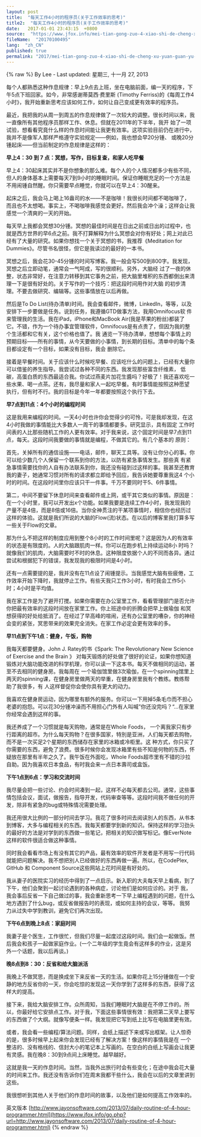 ```yaml
---
layout: post
title:  "每天工作4小时的程序员(关于工作效率的思考)"
title2:  "每天工作4小时的程序员(关于工作效率的思考)"
date:   2017-01-01 23:43:15  +0800
source:  "https://www.jfox.info/mei-tian-gong-zuo-4-xiao-shi-de-cheng-xu-yuan-guan-yu-gong-zuo-xiao-lv-de-si-kao.html"
fileName:  "20170100495"
lang:  "zh_CN"
published: true
permalink: "2017/mei-tian-gong-zuo-4-xiao-shi-de-cheng-xu-yuan-guan-yu-gong-zuo-xiao-lv-de-si-kao.html"
---
```

{% raw %}
By Lee - Last updated: 星期三, 十一月 27, 2013

每个人都熟悉这种作息规律：早上9点去上班，坐在电脑前面，编一天的程序，下午5点下班回家。如今，非常感谢蒂莫西·费里斯 (Timothy Ferriss)的《每周工作4小时》，我开始重新思考应该如何工作，如何让自己变成更有效率的程序员。

最近，我把我的从周一到周五的作息规律做了一次较大的调整。很长时间以来，我一直像所有其他程序员那样工作、休息。但就在2011年的下半年，我开 始了一项试验，想看看究竟什么样的作息时间能让我更有效率。这项实验目前仍在进行中，我并不是像军人那样严格遵守实验规定——例如，我也想会早20分锺、 或晚20分锺起床——但当前制定的作息规律是这样的：

**早上4：30 到 7 点：冥想，写作，目标复查，和家人吃早餐**

早上4：30起床其实并不是你想象的那么难。每个人的个人情况都多少有些不同，但人的身体基本上需要每天7到9小时的睡眠时间。保证你睡眠充足的一个方法是不用闹锺自然醒。你只需要早点睡觉，你就可以在早上4：30醒来。

起床之后，我会马上喝上16盎司的水——不是咖啡！我很长时间都不喝咖啡了，而且也不太想喝。事实上，不喝咖啡我感觉会更好。然后我会冲个澡；这样会让我感觉一个清爽的一天的开始。

每天早上我都会冥想30分锺。冥想的最佳时间是在日出之前或日出的过程中，也就是西方世界的早6点之前。我不打算解释为什么冥想会对你有好处；网上对此已经有了大量的研究。如果你想找一个关于冥想的书，我推荐《Meditation for Dummies》。尽管书名很怪，但它是我读过的最好的一本书。

冥想之后，我会花30-45分锺的时间写博客。我一般会写500到800字。我发现，冥想之后立即动笔，通常会一气呵成，写的很顺利。另外，大脑经 过了一夜的休整，状态非常好，在注意力转移到其它事务之前，把大脑里堆积的东西都倒出来清理一下是很有好处的。关于写作的一个技巧：把这段时间用作对大脑 的初步清理。不要去做研究、编辑等。这些事情放在以后再做。

然后是To Do List(待办清单)时间。我会查看邮件，微博，LinkedIn，等等，以及安排下一步要做是任务。说到任务，我遵循GTD做事方法，我用Omnifocus软 件来管理我的生活。我在iPad，iPhone和MacBook Air(我是苹果的粉丝)都装了它。不错，作为一个待办事宜管理软件，Omnifocus是有点贵了，但因为我的整个生活都和它有关，这个价格也值了。我 通览一下待办清单，想想每个事情上的预期目标——所有的事情，从今天要做的小事情，到长期的目标。清单中的每个条目都设定有一个目标，如果没有目标，我会 删除它。

接着是早餐时间。关于应该什么时候吃早餐、应该吃什么的问题上，已经有大量你可以借鉴的养生指导。我尝试过各种不同的东西。我发现那些富含纤维素， 低碳，高蛋白质的东西最适合我。你试过燕麦片加花生醬吗？好极了！我还喜欢吃一些水果、喝一点茶。还有，我尽量和家人一起吃早餐。有时事情能按照这种愿望 执行，但有时不行。我的目标是今年一年都要按照这个执行下去。

**早7点到11点：4个小时的编程时间**

这是我用来编程的时间。一天4小时也许你会觉得少的可怜，可是我却发现，在这4小时我做的事情能比大多数人一周干的事情都要多。研究显示，具有固定 工作时间表的人比那些随机工作的人更有效率。对于我来说，这个固定时间是早7点到11点，每天。这段时间我要做的事情就是编程，不做其它的。有几个基本的 原则：

首先，关掉所有的通信设施——电话，邮件，聊天工具等。没有让你分心的事。你可以给少数几个人保留一个联系到你的方法，以防有紧急事情发生。那些真 有紧急事情需要找你的人自有办法联系到你，我还没有碰到过这样的事。我甚至还教育我的妻子，她通常习惯对所有的请求都立即给予回应，我告诉她要尊重我这4 个小时的时间。在这段时间里你应该只干一件事。千万不要同时干5、6件事情。

第二，中间不要留下休息时间来查看邮件或上网，或干其它类似的事情。原因是：在一个小时里，我可以开发出x个功能。如果我要是连续工作4小时，我发现我的产量不是4倍，而是8倍或16倍。当你全神贯注的干某项事情时，相信你也经历过这样的体验。这就是我们所说的大脑的Flow(流)状态。在以后的博客里我打算多写一些关于Flow的文章。

那为什么不把这样的制度应用到整个8小时的工作时间里呢？这是因为人的有效率的状态是有限度的。人的大脑跟肌肉一样。你可以在跑步机上持续运动8小 时吗？就像我们的肌肉，大脑需要时不时的休息。这种限度依据个人的不同而各异。通过尝试和根据犯下的错误，我发现我的极限时间是4小时。

还有一点需要提的是，我并没有在11点设了闹锺提示。当我感觉大脑有些疲倦，工作效率开始下降时，我就停止工作。有些天我只工作3小时，有时我会工作5小时；4小时是平均值。

我在家工作是为了避开打搅。如果你需要在办公室里工作，看看管理部门是否允许你把最有效率的这段时间放在家里工作。你上班途中的折腾会把早上做瑜伽 和冥想获得的好处给抵消了。在经过了早高峰的喧闹，还有办公室里的嘈杂，你的神经会变的紧张，冥思带来的效果完全消失。在家工作必定会更有效率的多。

**早11点到下午1点：健身，午饭，购物**

我每天都要健身。John J. Ratey的书《Spark: The Revolutionary New Science of Exercise and the Brain 》 对每天锻炼的好处做了很好的论证，如果你想知道锻炼对大脑功能改进的科学机理，你可以读一下这本书。每天不做相同的运动，甚至不去相同的健身房。我每周在 一个瑜伽馆里做3次瑜伽，在一个spinning馆里上两天的spinning课，在健身房里做两天的举重，在健身房里我有个教练。教练帮助了我很多，有 人这样督促你会使你具有更大的动力。

我喜欢在健身房运动，因为哪里有额外的服务。你可以一下用掉5条毛巾而不担心老婆的抱怨。可以花30分锺冲澡而不用担心门外有人叫喊”你还没完吗？“…在家里你经常会遇到这样的事。

我还养成了一个习惯就是每天购物，通常是在Whole Foods， 一个离我家只有步行距离的超市。为什么每天购物？在很多国家，特別是亚洲，人们每天都去购物，而不是一次买足2个星期的东西储存在家里的冰箱或冷柜里。这 种方式，你只买了你需要的东西，避免了浪费。很多时候你会发现冰箱里有些不知是何物的东西，怀疑放在那里有半年之久了。我午饭在外面吃，Whole Foods超市里有不错的沙拉自助。因为我喜欢日本食品，有时我会来一点日本壽司或盒饭。

**下午1点到6点：学习和交流时间**

我尽量会把一些讨论、约会时间凑到一起，这样不必每天都去公司。通常，这些事情包括会议，面试，做报告，指导开发，代码审查等等。这段时间我不做任何的开发，除非有紧急的bug或特殊情况需要处理。

我还用很大比例的一部分时间去学习。我花了很多时间去阅读別人的东西，从书本到博客，大多与编程相关的东西。我每天都要学到新的知识。保持这样的学习劲头的最好的方法是对学到的东西做一些笔记，把相关的知识做写标记。像EverNote这样的软件很适合做这种事情。

同时我会看看市场上有没有其它的产品，最有效率的软件开发者是不用写一行代码就能把问题解决。我不想把別人已经做好的东西再做一遍。所以，在CodePlex, GitHub 和 Component Source这些网站上花时间是有好处的。

我从妻子的医院实习的经历中得到了一点启示。新入职的大夫每天早上看病，到了下午，他们会聚到一起讨论遇到的各种病症，讨论他们是如何应诊的。对于 我，我会事后反省一下自己做过的事，我会重新思考一下早上编程遇到的问题，在什么地方遇到了什么bug，或反省做报告时的表现，或如何主持的会议，等等。 我努力从过失中学到教训，避免它们再次出现。

**下午6点到晚上8点：家庭时间**

我妻子是个医生，工作很忙，但我们尽量一起度过这段时间。我们会一起做饭。然后我会和孩子一起做家庭作业。(一个二年级的学生竟会有这样多的作业，这是另外一个话题，我以后再谈。)

**晚8点到8：30：反省和给大脑派活**

我晚上不做冥思，而是换成坐下来反省一天的生活。如果你花上15分锺做在一个安静的地方反省你的一天，你会吃惊的发现这一天你学到了这样多的东西，获得了这样大的提高。

接下来，我给大脑安排工作。众所周知，当我们睡眠时大脑是在不停工作的。所以，你最好给它安排点工作。对于我，下面这些事情很有效：我把第二天早上要写的东西做了个大纲。就像写便条一样。我发现把它写到纸上比写在电脑里更有效。

或者，我会看一些编程/算法问题。同样，会纸上描述下来或写出框架。让人惊奇的是，很多时候早上起来你会发现已经有了解决方案！像这样的事情我是在 一个整洁的、没有格线的、信封大小的笔记本上写画的。在空白的白纸上写画会让我更有灵感。我在晚8：30到9点间上床睡觉。越早越好。

这就是我一天的作息时间。当然，当我外出旅行时会有些变化；在途中我会花大量的时间来工作。我还没有告诉你们在周末我都干些什么，我会在以后的文章里讲到这些。

我很想听到其他人关于他们的作息时间的故事，以及他们是如何提高工作效率的。

英文版本 [http://www.jayonsoftware.com/2013/07/daily-routine-of-4-hour-programmer.html](https://www.jfox.info/go.php?url=http://www.jayonsoftware.com/2013/07/daily-routine-of-4-hour-programmer.html)
{% endraw %}
